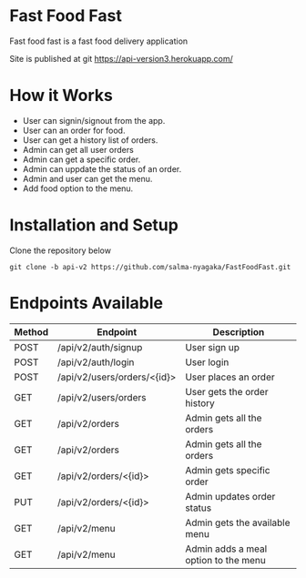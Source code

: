 # Fast Food Fast

Fast food fast is a fast food delivery application

Site is published at git https://api-version3.herokuapp.com/

# How it Works
- User can signin/signout from the app. 
- User can an order for food.
- User can get a history list of orders.
- Admin can get all user orders
- Admin can get a specific order.
- Admin can uppdate the status of an order. 
- Admin and user can get the menu.
- Add food option to the menu.


# Installation and Setup

Clone the repository below

```
git clone -b api-v2 https://github.com/salma-nyagaka/FastFoodFast.git
```

# Endpoints Available

| Method | Endpoint                        | Description                           | 
| ------ | ------------------------------- | ------------------------------------- | 
| POST   | /api/v2/auth/signup             | User sign up                          |
| POST   | /api/v2/auth/login              | User login                            | 
| POST   | /api/v2/users/orders/<{id}>     | User places an order                  | 
| GET   | /api/v2/users/orders             | User gets the order history           | 
| GET   | /api/v2/orders                   | Admin gets all the orders             | 
| GET   | /api/v2/orders                   | Admin gets all the orders             | 
| GET   | /api/v2/orders/<{id}>             | Admin gets specific order            | 
| PUT   | /api/v2/orders/<{id}>            | Admin updates order status            | 
| GET   | /api/v2/menu                     | Admin gets the available menu         | 
| GET   | /api/v2/menu                     | Admin adds a meal option to the menu  | 




